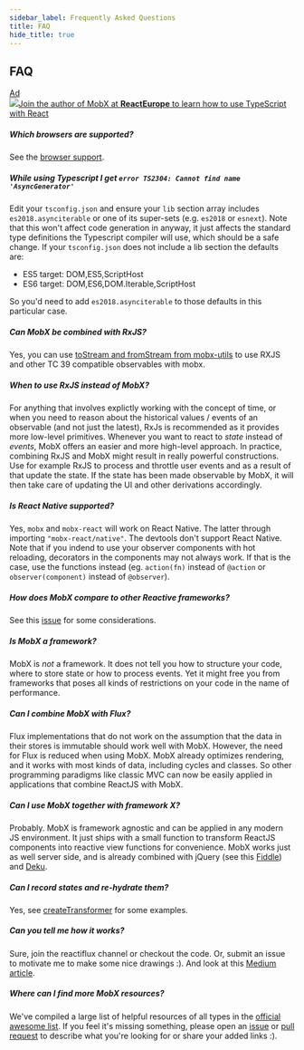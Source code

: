 ```yaml
---
sidebar_label: Frequently Asked Questions
title: FAQ
hide_title: true
---
```


## FAQ

<div id='codefund'></div><div class="re_2020"><a class="re_2020_link" href="https://www.react-europe.org/#slot-2149-workshop-typescript-for-react-and-graphql-devs-with-michel-weststrate" target="_blank" rel="sponsored noopener"><div><div class="re_2020_ad" >Ad</div></div><img src="/img/reacteurope.svg"><span>Join the author of MobX at <b>ReactEurope</b> to learn how to use <span class="link">TypeScript with React</span></span></a></div>

##### Which browsers are supported?

See the [browser support](https://mobx.js.org/README.html#browser-support).

##### While using Typescript I get `error TS2304: Cannot find name 'AsyncGenerator'`

Edit your `tsconfig.json` and ensure your `lib` section array includes
`es2018.asynciterable` or one of its super-sets (e.g. `es2018` or `esnext`).
Note that this won't affect code generation in anyway, it just affects the
standard type definitions the Typescript compiler will use, which should be a
safe change. If your `tsconfig.json` does not include a lib section the defaults
are:

-   ES5 target: DOM,ES5,ScriptHost
-   ES6 target: DOM,ES6,DOM.Iterable,ScriptHost

So you'd need to add `es2018.asynciterable` to those defaults in this particular
case.

##### Can MobX be combined with RxJS?

Yes, you can use
[toStream and fromStream from mobx-utils](https://github.com/mobxjs/mobx-utils#tostream)
to use RXJS and other TC 39 compatible observables with mobx.

##### When to use RxJS instead of MobX?

For anything that involves explictly working with the concept of time, or when
you need to reason about the historical values / events of an observable (and
not just the latest), RxJs is recommended as it provides more low-level
primitives. Whenever you want to react to _state_ instead of _events_, MobX
offers an easier and more high-level approach. In practice, combining RxJS and
MobX might result in really powerful constructions. Use for example RxJS to
process and throttle user events and as a result of that update the state. If
the state has been made observable by MobX, it will then take care of updating
the UI and other derivations accordingly.

##### Is React Native supported?

Yes, `mobx` and `mobx-react` will work on React Native. The latter through
importing `"mobx-react/native"`. The devtools don't support React Native. Note
that if you indend to use your observer components with hot reloading,
decorators in the components may not always work. If that is the case, use the
functions instead (eg. `action(fn)` instead of `@action` or
`observer(component)` instead of `@observer`).

##### How does MobX compare to other Reactive frameworks?

See this [issue](https://github.com/mobxjs/mobx/issues/18) for some
considerations.

##### Is MobX a framework?

MobX is _not_ a framework. It does not tell you how to structure your code,
where to store state or how to process events. Yet it might free you from
frameworks that poses all kinds of restrictions on your code in the name of
performance.

##### Can I combine MobX with Flux?

Flux implementations that do not work on the assumption that the data in their
stores is immutable should work well with MobX. However, the need for Flux is
reduced when using MobX. MobX already optimizes rendering, and it works with
most kinds of data, including cycles and classes. So other programming paradigms
like classic MVC can now be easily applied in applications that combine ReactJS
with MobX.

##### Can I use MobX together with framework X?

Probably. MobX is framework agnostic and can be applied in any modern JS
environment. It just ships with a small function to transform ReactJS components
into reactive view functions for convenience. MobX works just as well server
side, and is already combined with jQuery (see this
[Fiddle](http://jsfiddle.net/mweststrate/vxn7qgdw)) and
[Deku](https://gist.github.com/mattmccray/d8740ea97013c7505a9b).

##### Can I record states and re-hydrate them?

Yes, see
[createTransformer](http://mobxjs.github.io/mobx/refguide/create-transformer.html)
for some examples.

##### Can you tell me how it works?

Sure, join the reactiflux channel or checkout the code. Or, submit an issue to
motivate me to make some nice drawings :). And look at this
[Medium article](https://medium.com/@mweststrate/becoming-fully-reactive-an-in-depth-explanation-of-mobservable-55995262a254).

##### Where can I find more MobX resources?

We've compiled a large list of helpful resources of all types in the
[official awesome list](https://github.com/mobxjs/awesome-mobx#awesome-mobx). If
you feel it's missing something, please open an
[issue](https://github.com/mobxjs/awesome-mobx/issues/new) or
[pull request](https://github.com/mobxjs/awesome-mobx/compare) to describe what
you're looking for or share your added links :).
